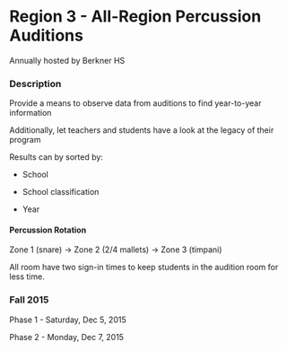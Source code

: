 # Region 3 - All-Region Percussion Auditions

Annually hosted by Berkner HS


### Description

Provide a means to observe data from auditions to find year-to-year information

Additionally, let teachers and students have a look at the legacy of their program

Results can by sorted by:

* School

* School classification

* Year


#### Percussion Rotation

Zone 1 (snare) → Zone 2 (2/4 mallets) → Zone 3 (timpani)

All room have two sign-in times to keep students in the audition room for less time.


### Fall 2015

Phase 1 - Saturday, Dec 5, 2015

Phase 2 - Monday, Dec 7, 2015
